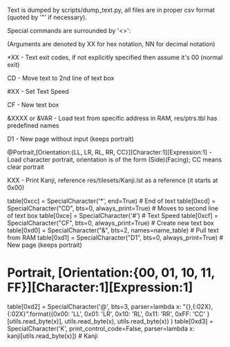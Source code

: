 Text is dumped by scripts/dump_text.py, all files are in proper csv format (quoted by '"' if necessary).

Special commands are surrounded by '<>':

(Arguments are denoted by XX for hex notation, NN for decimal notation)

\*XX - Text exit codes, if not explicitly specified then assume it's 00 (normal exit)

CD - Move text to 2nd line of text box

\#XX - Set Text Speed

CF - New text box

&XXXX or &VAR - Load text from specific address in RAM, res/ptrs.tbl has predefined names

D1 - New page without input (keeps portrait)

@Portrait,[Orientation:{LL, LR, RL, RR, CC}][Character:1][Expression:1] - Load character portrait, orientation is of the form (Side)(Facing); CC means clear portrait

KXX - Print Kanji, reference res/tilesets/Kanji.lst as a reference (it starts at 0x00)


table[0xcc] = SpecialCharacter('*', end=True) # End of text
table[0xcd] = SpecialCharacter("CD", bts=0, always_print=True) # Moves to second line of text box
table[0xce] = SpecialCharacter('#') # Text Speed
table[0xcf] = SpecialCharacter("CF", bts=0, always_print=True) # Create new text box
table[0xd0] = SpecialCharacter("&", bts=2, names=name_table) # Pull text from RAM
table[0xd1] = SpecialCharacter("D1", bts=0, always_print=True) # New page (keeps portrait)
# Portrait, [Orientation:{00, 01, 10, 11, FF}][Character:1][Expression:1]
table[0xd2] = SpecialCharacter('@', bts=3, parser=lambda x: "{},{:02X},{:02X}".format({0x00: 'LL', 0x01: 'LR', 0x10: 'RL', 0x11: 'RR', 0xFF: 'CC' }[utils.read_byte(x)], utils.read_byte(x), utils.read_byte(x)) )
table[0xd3] = SpecialCharacter('K', print_control_code=False, parser=lambda x: kanji[utils.read_byte(x)]) # Kanji